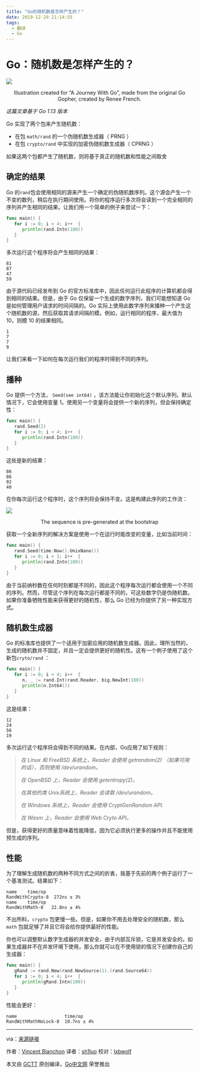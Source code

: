```yaml
---
title: "Go的随机数是怎样产生的？"
date: 2019-12-29 21:14:55
tags:
  - 翻译
  - Go
---
```


# Go：随机数是怎样产生的？

![](https://raw.githubusercontent.com/studygolang/gctt-images2/master/20191202-Go-How-Are-Random-Numbers-Generated/01.png)

<p align="center">Illustration created for “A Journey With Go”, made from the original Go Gopher, created by Renee French.</p>

*这篇文章基于 Go 1.13 版本* 

Go 实现了两个包来产生随机数：

- 在包 `math/rand` 的一个伪随机数生成器（ PRNG ）
- 在包 `crypto/rand` 中实现的加密伪随机数生成器（ CPRNG ）

如果这两个包都产生了随机数，则将基于真正的随机数和性能之间取舍

## 确定的结果

Go 的`rand`包会使用相同的源来产生一个确定的伪随机数序列。这个源会产生一个不变的数列，稍后在执行期间使用。将你的程序运行多次将会读到一个完全相同的序列并产生相同的结果。让我们用一个简单的例子来尝试一下：

```go
func main() {
   for i := 0; i < 4; i++  {
      println(rand.Intn(100))
   }
}
```

多次运行这个程序将会产生相同的结果：

```
81
87
47
59
```

由于源代码已经发布到 Go 的官方标准库中，因此任何运行此程序的计算机都会得到相同的结果。但是，由于 Go 仅保留一个生成的数字序列，我们可能想知道 Go 是如何管理用户请求的时间间隔的。Go 实际上使用此数字序列来播种一个产生这个随机数的源，然后获取其请求间隔的模。例如，运行相同的程序，最大值为 10，则模 10 的结果相同。

```
1
7
7
9
```

让我们来看一下如何在每次运行我们的程序时得到不同的序列。

## 播种

Go 提供一个方法， `Seed(see int64)` ，该方法能让你初始化这个默认序列。默认情况下，它会使用变量 1。使用另一个变量将会提供一个新的序列，但会保持确定性：

```go
func main() {
   rand.Seed(2)
   for i := 0; i < 4; i++  {
      println(rand.Intn(100))
   }
}
```

这些是新的结果：

```
86
86
92
40
```

在你每次运行这个程序时，这个序列将会保持不变。这是构建此序列的工作流：

![](https://raw.githubusercontent.com/studygolang/gctt-images2/master/20191202-Go-How-Are-Random-Numbers-Generated/02.png)

<p align="center">The sequence is pre-generated at the bootstrap</p>
获取一个全新序列的解决方案是使用一个在运行时能改变的变量，比如当前时间：

```go
func main() {
   rand.Seed(time.Now().UnixNano())
   for i := 0; i < 3; i++  {
      println(rand.Intn(100))
   }
}
```

由于当前纳秒数在任何时刻都是不同的，因此这个程序每次运行都会使用一个不同的序列。然而，尽管这个序列在每次运行都是不同的，可这些数字仍是伪随机数。如果你准备牺牲性能来获得更好的随机性，那么 Go 已经为你提供了另一种实现方式。

## 随机数生成器

Go 的标准库也提供了一个适用于加密应用的随机数生成器。因此，理所当然的，生成的随机数并不固定，并且一定会提供更好的随机性。这有一个例子使用了这个新包`cryto/rand` ：

```go
func main() {
   for i := 0; i < 4; i++  {
      n, _ := rand.Int(rand.Reader, big.NewInt(100))
      println(n.Int64())
   }
}
```

这是结果：

```
12
24
56
19
```

多次运行这个程序将会得到不同的结果。在内部，Go应用了如下规则：

> *在 Linux 和 FreeBSD 系统上，Reader 会使用 getrandom(2) （如果可用的话），否则使用 /dev/urandom。*
>
> *在 OpenBSD 上，Reader 会使用 getentropy(2)。*
>
> *在其他的类 Unix系统上，Reader 会读取 /dev/urandom。*
>
> *在 Windows 系统上，Reader 会使用 CryptGenRandom API.*
>
> *在 Wasm 上，Reader 会使用 Web Cryto API。*

但是，获得更好的质量意味着性能降低，因为它必须执行更多的操作并且不能使用预生成的序列。

## 性能

为了理解生成随机数的两种不同方式之间的折衷，我基于先前的两个例子运行了一个基准测试。结果如下：

```
name    time/op
RandWithCrypto-8  272ns ± 3%
name    time/op
RandWithMath-8   22.8ns ± 4%
```

不出所料，`crypto` 包更慢一些。但是，如果你不用去处理安全的随机数，那么 `math` 包就足够了并且它将会给你提供最好的性能。

你也可以调整默认数字生成器的并发安全，由于内部互斥锁，它是并发安全的。如果生成器并不在并发环境下使用，那么你就可以在不使用锁的情况下创建你自己的生成器：

```go
func main() {
   gRand := rand.New(rand.NewSource(1).(rand.Source64))
   for i := 0; i < 4; i++  {
      println(gRand.Intn(100))
   }
}

```

性能会更好：

```
name                  time/op
RandWithMathNoLock-8  10.7ns ± 4%
```

---

via：<u>[来源链接](https://medium.com/a-journey-with-go/go-how-are-random-numbers-generated-e58ee8696999)</u>

作者：[Vincent Blanchon](https://medium.com/@blanchon.vincent?source=post_page-----e58ee8696999----------------------)
译者：[sh1luo](https://github.com/sh1luo)
校对：[lxbwolf](https://github.com/lxbwolf)

本文由 [GCTT](https://github.com/studygolang/GCTT) 原创编译，[Go中文网](https://studygolang.com/) 荣誉推出
